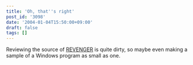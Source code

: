 ```yaml
---
title: 'Oh, that''s right'
post_id: '3098'
date: '2004-01-04T15:50:00+09:00'
draft: false
tags: []
---
```


Reviewing the source of [REVENGER](/revenger) is quite dirty, so maybe even making a sample of a Windows program as small as one.